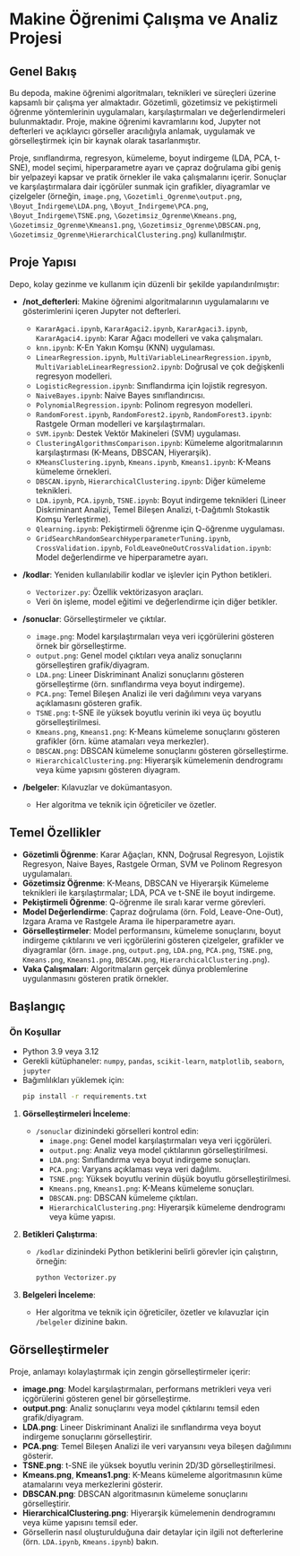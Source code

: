 # Makine Öğrenimi Çalışma ve Analiz Projesi

## Genel Bakış
Bu depoda, makine öğrenimi algoritmaları, teknikleri ve süreçleri üzerine kapsamlı bir çalışma yer almaktadır. Gözetimli, gözetimsiz ve pekiştirmeli öğrenme yöntemlerinin uygulamaları, karşılaştırmaları ve değerlendirmeleri bulunmaktadır. Proje, makine öğrenimi kavramlarını kod, Jupyter not defterleri ve açıklayıcı görseller aracılığıyla anlamak, uygulamak ve görselleştirmek için bir kaynak olarak tasarlanmıştır.

Proje, sınıflandırma, regresyon, kümeleme, boyut indirgeme (LDA, PCA, t-SNE), model seçimi, hiperparametre ayarı ve çapraz doğrulama gibi geniş bir yelpazeyi kapsar ve pratik örnekler ile vaka çalışmalarını içerir. Sonuçlar ve karşılaştırmalara dair içgörüler sunmak için grafikler, diyagramlar ve çizelgeler (örneğin, `image.png`, `\Gozetimli_Ogrenme\output.png`, `\Boyut_İndirgeme\LDA.png`, `\Boyut_İndirgeme\PCA.png`, `\Boyut_İndirgeme\TSNE.png`, `\Gozetimsiz_Ogrenme\Kmeans.png`, `\Gozetimsiz_Ogrenme\Kmeans1.png`, `\Gozetimsiz_Ogrenme\DBSCAN.png`, `\Gozetimsiz_Ogrenme\HierarchicalClustering.png`) kullanılmıştır.

## Proje Yapısı
Depo, kolay gezinme ve kullanım için düzenli bir şekilde yapılandırılmıştır:

- **/not_defterleri**: Makine öğrenimi algoritmalarının uygulamalarını ve gösterimlerini içeren Jupyter not defterleri.
  - `KararAgaci.ipynb`, `KararAgaci2.ipynb`, `KararAgaci3.ipynb`, `KararAgaci4.ipynb`: Karar Ağacı modelleri ve vaka çalışmaları.
  - `knn.ipynb`: K-En Yakın Komşu (KNN) uygulaması.
  - `LinearRegression.ipynb`, `MultiVariableLinearRegression.ipynb`, `MultiVariableLinearRegression2.ipynb`: Doğrusal ve çok değişkenli regresyon modelleri.
  - `LogisticRegression.ipynb`: Sınıflandırma için lojistik regresyon.
  - `NaiveBayes.ipynb`: Naive Bayes sınıflandırıcısı.
  - `PolynomialRegression.ipynb`: Polinom regresyon modelleri.
  - `RandomForest.ipynb`, `RandomForest2.ipynb`, `RandomForest3.ipynb`: Rastgele Orman modelleri ve karşılaştırmaları.
  - `SVM.ipynb`: Destek Vektör Makineleri (SVM) uygulaması.
  - `ClusteringAlgorithmsComparison.ipynb`: Kümeleme algoritmalarının karşılaştırması (K-Means, DBSCAN, Hiyerarşik).
  - `KMeansClustering.ipynb`, `Kmeans.ipynb`, `Kmeans1.ipynb`: K-Means kümeleme örnekleri.
  - `DBSCAN.ipynb`, `HierarchicalClustering.ipynb`: Diğer kümeleme teknikleri.
  - `LDA.ipynb`, `PCA.ipynb`, `TSNE.ipynb`: Boyut indirgeme teknikleri (Lineer Diskriminant Analizi, Temel Bileşen Analizi, t-Dağıtımlı Stokastik Komşu Yerleştirme).
  - `Qlearning.ipynb`: Pekiştirmeli öğrenme için Q-öğrenme uygulaması.
  - `GridSearchRandomSearchHyperparameterTuning.ipynb`, `CrossValidation.ipynb`, `FoldLeaveOneOutCrossValidation.ipynb`: Model değerlendirme ve hiperparametre ayarı.

- **/kodlar**: Yeniden kullanılabilir kodlar ve işlevler için Python betikleri.
  - `Vectorizer.py`: Özellik vektörizasyon araçları.
  - Veri ön işleme, model eğitimi ve değerlendirme için diğer betikler.

- **/sonuclar**: Görselleştirmeler ve çıktılar.
  - `image.png`: Model karşılaştırmaları veya veri içgörülerini gösteren örnek bir görselleştirme.
  - `output.png`: Genel model çıktıları veya analiz sonuçlarını görselleştiren grafik/diyagram.
  - `LDA.png`: Lineer Diskriminant Analizi sonuçlarını gösteren görselleştirme (örn. sınıflandırma veya boyut indirgeme).
  - `PCA.png`: Temel Bileşen Analizi ile veri dağılımını veya varyans açıklamasını gösteren grafik.
  - `TSNE.png`: t-SNE ile yüksek boyutlu verinin iki veya üç boyutlu görselleştirilmesi.
  - `Kmeans.png`, `Kmeans1.png`: K-Means kümeleme sonuçlarını gösteren grafikler (örn. küme atamaları veya merkezler).
  - `DBSCAN.png`: DBSCAN kümeleme sonuçlarını gösteren görselleştirme.
  - `HierarchicalClustering.png`: Hiyerarşik kümelemenin dendrogramı veya küme yapısını gösteren diyagram.

- **/belgeler**: Kılavuzlar ve dokümantasyon.
  - Her algoritma ve teknik için öğreticiler ve özetler.

## Temel Özellikler
- **Gözetimli Öğrenme**: Karar Ağaçları, KNN, Doğrusal Regresyon, Lojistik Regresyon, Naive Bayes, Rastgele Orman, SVM ve Polinom Regresyon uygulamaları.
- **Gözetimsiz Öğrenme**: K-Means, DBSCAN ve Hiyerarşik Kümeleme teknikleri ile karşılaştırmalar; LDA, PCA ve t-SNE ile boyut indirgeme.
- **Pekiştirmeli Öğrenme**: Q-öğrenme ile sıralı karar verme görevleri.
- **Model Değerlendirme**: Çapraz doğrulama (örn. Fold, Leave-One-Out), Izgara Arama ve Rastgele Arama ile hiperparametre ayarı.
- **Görselleştirmeler**: Model performansını, kümeleme sonuçlarını, boyut indirgeme çıktılarını ve veri içgörülerini gösteren çizelgeler, grafikler ve diyagramlar (örn. `image.png`, `output.png`, `LDA.png`, `PCA.png`, `TSNE.png`, `Kmeans.png`, `Kmeans1.png`, `DBSCAN.png`, `HierarchicalClustering.png`).
- **Vaka Çalışmaları**: Algoritmaların gerçek dünya problemlerine uygulanmasını gösteren pratik örnekler.

## Başlangıç

### Ön Koşullar
- Python 3.9 veya 3.12
- Gerekli kütüphaneler: `numpy`, `pandas`, `scikit-learn`, `matplotlib`, `seaborn`, `jupyter`
- Bağımlılıkları yüklemek için:
  ```bash
  pip install -r requirements.txt
  ```

1. **Görselleştirmeleri İnceleme**:
   - `/sonuclar` dizinindeki görselleri kontrol edin:
     - `image.png`: Genel model karşılaştırmaları veya veri içgörüleri.
     - `output.png`: Analiz veya model çıktılarının görselleştirilmesi.
     - `LDA.png`: Sınıflandırma veya boyut indirgeme sonuçları.
     - `PCA.png`: Varyans açıklaması veya veri dağılımı.
     - `TSNE.png`: Yüksek boyutlu verinin düşük boyutlu görselleştirilmesi.
     - `Kmeans.png`, `Kmeans1.png`: K-Means kümeleme sonuçları.
     - `DBSCAN.png`: DBSCAN kümeleme çıktıları.
     - `HierarchicalClustering.png`: Hiyerarşik kümeleme dendrogramı veya küme yapısı.

2. **Betikleri Çalıştırma**:
   - `/kodlar` dizinindeki Python betiklerini belirli görevler için çalıştırın, örneğin:
     ```bash
     python Vectorizer.py
     ```

3. **Belgeleri İnceleme**:
   - Her algoritma ve teknik için öğreticiler, özetler ve kılavuzlar için `/belgeler` dizinine bakın.

## Görselleştirmeler
Proje, anlamayı kolaylaştırmak için zengin görselleştirmeler içerir:
- **image.png**: Model karşılaştırmaları, performans metrikleri veya veri içgörülerini gösteren genel bir görselleştirme.
- **output.png**: Analiz sonuçlarını veya model çıktılarını temsil eden grafik/diyagram.
- **LDA.png**: Lineer Diskriminant Analizi ile sınıflandırma veya boyut indirgeme sonuçlarını görselleştirir.
- **PCA.png**: Temel Bileşen Analizi ile veri varyansını veya bileşen dağılımını gösterir.
- **TSNE.png**: t-SNE ile yüksek boyutlu verinin 2D/3D görselleştirilmesi.
- **Kmeans.png**, **Kmeans1.png**: K-Means kümeleme algoritmasının küme atamalarını veya merkezlerini gösterir.
- **DBSCAN.png**: DBSCAN algoritmasının kümeleme sonuçlarını görselleştirir.
- **HierarchicalClustering.png**: Hiyerarşik kümelemenin dendrogramını veya küme yapısını temsil eder.
- Görsellerin nasıl oluşturulduğuna dair detaylar için ilgili not defterlerine (örn. `LDA.ipynb`, `Kmeans.ipynb`) bakın.

